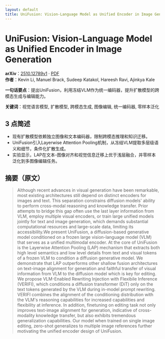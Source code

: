 ```yaml
---
layout: default
title: UniFusion: Vision-Language Model as Unified Encoder in Image Generation
---
```


# UniFusion: Vision-Language Model as Unified Encoder in Image Generation
**arXiv**：[2510.12789v1](https://arxiv.org/abs/2510.12789) · [PDF](https://arxiv.org/pdf/2510.12789.pdf)  
**作者**：Kevin Li, Manuel Brack, Sudeep Katakol, Hareesh Ravi, Ajinkya Kale  

**一句话要点**：提出UniFusion，利用冻结VLM作为统一编码器，提升扩散模型的跨模态生成与编辑能力。

**关键词**：视觉语言模型, 扩散模型, 跨模态生成, 图像编辑, 统一编码器, 零样本泛化

## 3 点简述
- 现有扩散模型依赖独立图像和文本编码器，限制跨模态推理和知识迁移。
- UniFusion引入Layerwise Attention Pooling机制，从冻结VLM提取多层级语义和细节，条件化扩散生成。
- 实验显示，LAP在文本-图像对齐和视觉信息迁移上优于浅层融合，并零样本泛化到多图像编辑任务。

## 摘要（原文）

> Although recent advances in visual generation have been remarkable, most
> existing architectures still depend on distinct encoders for images and text.
> This separation constrains diffusion models' ability to perform cross-modal
> reasoning and knowledge transfer. Prior attempts to bridge this gap often use
> the last layer information from VLM, employ multiple visual encoders, or train
> large unified models jointly for text and image generation, which demands
> substantial computational resources and large-scale data, limiting its
> accessibility.We present UniFusion, a diffusion-based generative model
> conditioned on a frozen large vision-language model (VLM) that serves as a
> unified multimodal encoder. At the core of UniFusion is the Layerwise Attention
> Pooling (LAP) mechanism that extracts both high level semantics and low level
> details from text and visual tokens of a frozen VLM to condition a diffusion
> generative model. We demonstrate that LAP outperforms other shallow fusion
> architectures on text-image alignment for generation and faithful transfer of
> visual information from VLM to the diffusion model which is key for editing. We
> propose VLM-Enabled Rewriting Injection with Flexibile Inference (VERIFI),
> which conditions a diffusion transformer (DiT) only on the text tokens
> generated by the VLM during in-model prompt rewriting. VERIFI combines the
> alignment of the conditioning distribution with the VLM's reasoning
> capabilities for increased capabilities and flexibility at inference. In
> addition, finetuning on editing task not only improves text-image alignment for
> generation, indicative of cross-modality knowledge transfer, but also exhibits
> tremendous generalization capabilities. Our model when trained on single image
> editing, zero-shot generalizes to multiple image references further motivating
> the unified encoder design of UniFusion.

